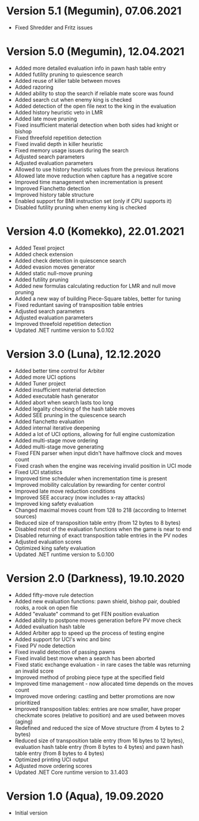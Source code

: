 # Version 5.1 (Megumin), 07.06.2021
 - Fixed Shredder and Fritz issues

# Version 5.0 (Megumin), 12.04.2021
 - Added more detailed evaluation info in pawn hash table entry
 - Added futility pruning to quiescence search
 - Added reuse of killer table between moves
 - Added razoring
 - Added ability to stop the search if reliable mate score was found
 - Added search cut when enemy king is checked
 - Added detection of the open file next to the king in the evaluation
 - Added history heuristic veto in LMR
 - Added late move pruning
 - Fixed insufficient material detection when both sides had knight or bishop
 - Fixed threefold repetition detection
 - Fixed invalid depth in killer heuristic
 - Fixed memory usage issues during the search
 - Adjusted search parameters
 - Adjusted evaluation parameters
 - Allowed to use history heuristic values from the previous iterations
 - Allowed late move reduction when capture has a negative score
 - Improved time management when incrementation is present
 - Improved Fianchetto detection
 - Improved history table structure
 - Enabled support for BMI instruction set (only if CPU supports it)
 - Disabled futility pruning when enemy king is checked

# Version 4.0 (Komekko), 22.01.2021
 - Added Texel project
 - Added check extension
 - Added check detection in quiescence search
 - Added evasion moves generator
 - Added static null-move pruning
 - Added futility pruning
 - Added new formulas calculating reduction for LMR and null move pruning
 - Added a new way of building Piece-Square tables, better for tuning
 - Fixed reduntant saving of transposition table entries
 - Adjusted search parameters
 - Adjusted evaluation parameters
 - Improved threefold repetition detection
 - Updated .NET runtime version to 5.0.102

# Version 3.0 (Luna), 12.12.2020
 - Added better time control for Arbiter
 - Added more UCI options
 - Added Tuner project
 - Added insufficient material detection
 - Added executable hash generator
 - Added abort when search lasts too long
 - Added legality checking of the hash table moves
 - Added SEE pruning in the quiescence search
 - Added fianchetto evaluation
 - Added internal iterative deepening
 - Added a lot of UCI options, allowing for full engine customization
 - Added multi-stage move ordering
 - Added multi-stage move generating
 - Fixed FEN parser when input didn't have halfmove clock and moves count
 - Fixed crash when the engine was receiving invalid position in UCI mode
 - Fixed UCI statistics
 - Improved time scheduler when incrementation time is present
 - Improved mobility calculation by rewarding for center control
 - Improved late move reduction conditions
 - Improved SEE accuracy (now includes x-ray attacks)
 - Improved king safety evaluation
 - Changed maximal moves count from 128 to 218 (according to Internet sources)
 - Reduced size of transposition table entry (from 12 bytes to 8 bytes)
 - Disabled most of the evaluation functions when the game is near to end
 - Disabled returning of exact transposition table entries in the PV nodes
 - Adjusted evaluation scores
 - Optimized king safety evaluation
 - Updated .NET runtime version to 5.0.100

# Version 2.0 (Darkness), 19.10.2020
 - Added fifty-move rule detection
 - Added new evaluation functions: pawn shield, bishop pair, doubled rooks, a rook on open file
 - Added "evaluate" command to get FEN position evaluation
 - Added ability to postpone moves generation before PV move check
 - Added evaluation hash table
 - Added Arbiter app to speed up the process of testing engine
 - Added support for UCI's winc and binc
 - Fixed PV node detection
 - Fixed invalid detection of passing pawns
 - Fixed invalid best move when a search has been aborted
 - Fixed static exchange evaluation - in rare cases the table was returning an invalid score
 - Improved method of probing piece type at the specified field
 - Improved time management - now allocated time depends on the moves count
 - Improved move ordering: castling and better promotions are now prioritized
 - Improved transposition tables: entries are now smaller, have proper checkmate scores (relative to position) and are used between moves (aging)
 - Redefined and reduced the size of Move structure (from 4 bytes to 2 bytes)
 - Reduced size of transposition table entry (from 16 bytes to 12 bytes), evaluation hash table entry (from 8 bytes to 4 bytes) and pawn hash table entry (from 8 bytes to 4 bytes)
 - Optimized printing UCI output
 - Adjusted move ordering scores
 - Updated .NET Core runtime version to 3.1.403

# Version 1.0 (Aqua), 19.09.2020
 - Initial version